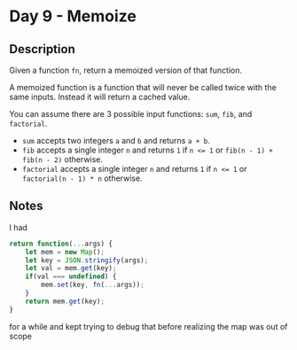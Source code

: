 # Day 9 - Memoize

## Description
Given a function `fn`, return a memoized version of that function.

A memoized function is a function that will never be called twice with the same inputs. Instead it will return a cached value.

You can assume there are 3 possible input functions: `sum`, `fib`, and `factorial`.

* `sum` accepts two integers `a` and `b` and returns `a + b`.
* `fib` accepts a single integer `n` and returns `1` if `n <= 1` or `fib(n - 1) + fib(n - 2)` otherwise.
* `factorial` accepts a single integer `n` and returns `1` if `n <= 1` or `factorial(n - 1) * n` otherwise.

## Notes
I had
```js
return function(...args) {
    let mem = new Map();
    let key = JSON.stringify(args);
    let val = mem.get(key);
    if(val === undefined) {
        mem.set(key, fn(...args));
    }
    return mem.get(key);
}
```
for a while and kept trying to debug that before realizing the map was out of scope